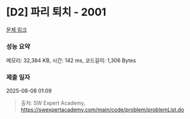 # [D2] 파리 퇴치 - 2001 

[문제 링크](https://swexpertacademy.com/main/code/problem/problemDetail.do?contestProbId=AV5PzOCKAigDFAUq) 

### 성능 요약

메모리: 32,384 KB, 시간: 142 ms, 코드길이: 1,306 Bytes

### 제출 일자

2025-08-08 01:09



> 출처: SW Expert Academy, https://swexpertacademy.com/main/code/problem/problemList.do
